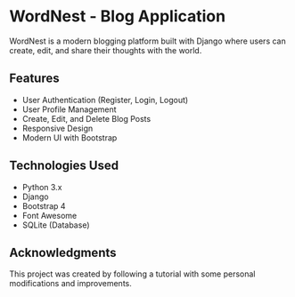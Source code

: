 # WordNest - Blog Application

WordNest is a modern blogging platform built with Django where users can create, edit, and share their thoughts with the world.

## Features

- User Authentication (Register, Login, Logout)
- User Profile Management
- Create, Edit, and Delete Blog Posts
- Responsive Design
- Modern UI with Bootstrap

## Technologies Used

- Python 3.x
- Django
- Bootstrap 4
- Font Awesome
- SQLite (Database)

## Acknowledgments

This project was created by following a tutorial with some personal modifications and improvements. 
